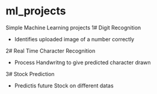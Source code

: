 # ml_projects
Simple Machine Learning projects
1# Digit Recognition
- Identifies uploaded image of a number correctly

2# Real Time Character Recognition
- Process Handwritng to give predicted character drawn

3# Stock Prediction
- Predictis future Stock on different datas
